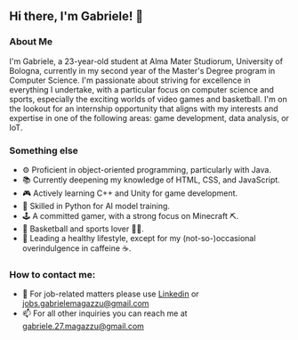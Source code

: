 ## Hi there, I'm Gabriele! 👋

### About Me

I'm Gabriele, a 23-year-old student at Alma Mater Studiorum, University of Bologna, currently in my second year of the Master's Degree program in Computer Science. I'm passionate about striving for excellence in everything I undertake, with a particular focus on computer science and sports, especially the exciting worlds of video games and basketball. I'm on the lookout for an internship opportunity that aligns with my interests and expertise in one of the following areas: game development, data analysis, or IoT.

### Something else

- ⚙️ Proficient in object-oriented programming, particularly with Java.
- 📚 Currently deepening my knowledge of HTML, CSS, and JavaScript.
- 🎮 Actively learning C++ and Unity for game development.
- 🧠 Skilled in Python for AI model training.
- 🕹️ A committed gamer, with a strong focus on Minecraft ⛏️.
- 🏀 Basketball and sports lover 🏋️‍♂️.
- 🌿 Leading a healthy lifestyle, except for my (not-so-)occasional overindulgence in caffeine ☕.

### How to contact me:
- 💼 For job-related matters please use [Linkedin](https://www.linkedin.com/in/gabriele-magazzù) or jobs.gabrielemagazzu@gmail.com
- 📫 For all other inquiries you can reach me at gabriele.27.magazzu@gmail.com
